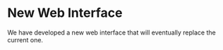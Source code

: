 # New Web Interface

We have developed a new web interface that will eventually replace the current one. 

